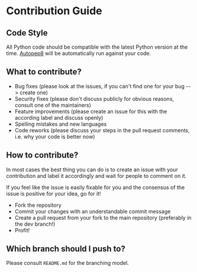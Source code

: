 # Contribution Guide

## Code Style

All Python code should be compatible with the latest Python version at the time. [Autopep8](https://pypi.org/project/autopep8/) will be automatically run against your code.

## What to contribute?

- Bug fixes (please look at the issues, if you can't find one for your bug --> create one)
- Security fixes (please don't discuss publicly for obvious reasons, consult one of the maintainers)
- Feature improvements (please create an issue for this with the according label and discuss openly)
- Spelling mistakes and new languages
- Code reworks (please discuss your steps in the pull request comments, i.e. why your code is better now)

## How to contribute?

In most cases the best thing you can do is to create an issue with your contribution and label it accordingly and wait for people to comment on it.

If you feel like the issue is easily fixable for you and the consensus of the issue is positive for your idea, go for it!

- Fork the repository
- Commit your changes with an understandable commit message
- Create a pull request from your fork to the main repository (preferably in the dev branch!)
- Profit!

## Which branch should I push to?

Please consult `README.md` for the branching model.
